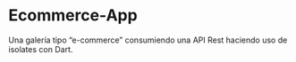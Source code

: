 # Ecommerce-App
Una galería tipo “e-commerce” consumiendo una API Rest haciendo uso de isolates  con Dart.
